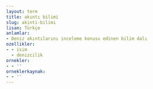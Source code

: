 ```yaml
---
layout: term
title: akıntı bilimi
slug: akinti-bilimi
lisan: Türkçe
anlamlar:
- Deniz akıntılarını inceleme konusu edinen bilim dalı
ozellikler:
- - isim
  - denizcilik
ornekler:
- - ''
orneklerkaynak:
- - ''
---
```

